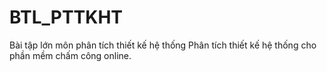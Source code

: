 # BTL_PTTKHT
Bài tập lớn môn phân tích thiết kế hệ thống
Phân tích thiết kế hệ thống cho phần mềm chấm công online.
